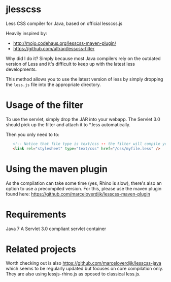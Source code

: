 jlesscss
========

Less CSS compiler for Java, based on official lesscss.js


Heavily inspired by:
* http://mojo.codehaus.org/lesscss-maven-plugin/
* https://github.com/ultraq/lesscss-filter


Why did I do it? Simply because most Java compilers rely on the outdated version of Less and it's difficult
to keep up with the latest less developments.

This method allows you to use the latest version of less by simply dropping the `less.js` file into the
appropriate directory.



Usage of the filter
===================

To use the servlet, simply drop the JAR into your webapp. The Servlet 3.0 should pick up the filter and
attach it to *.less automatically.

Then you only need to to:
```html
   <!-- Notice that file type is text/css -- the filter will compile your stylesheet to CSS automatically -->
   <link rel="stylesheet" type="text/css" href="/css/myfile.less" />
```

Using the maven plugin
======================

As the compilation can take some time (yes, Rhino is slow), there's also an option to use a precompiled version.
For this, please use the maven plugin found here: https://github.com/marceloverdijk/lesscss-maven-plugin





Requirements
============

Java 7
A Servlet 3.0 compliant servlet container



Related projects
================


Worth checking out is also https://github.com/marceloverdijk/lesscss-java which seems to be regularly updated
but focuses on core compilation only. They are also using lessjs-rhino.js as oposed to classical less.js.
